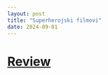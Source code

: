 ```yaml
---
layout: post
title: "Superherojski filmovi"
date: 2024-09-01
---
```


# [Review](https://letterboxd.com/pavlesap/list/superherojski-filmovi/)

